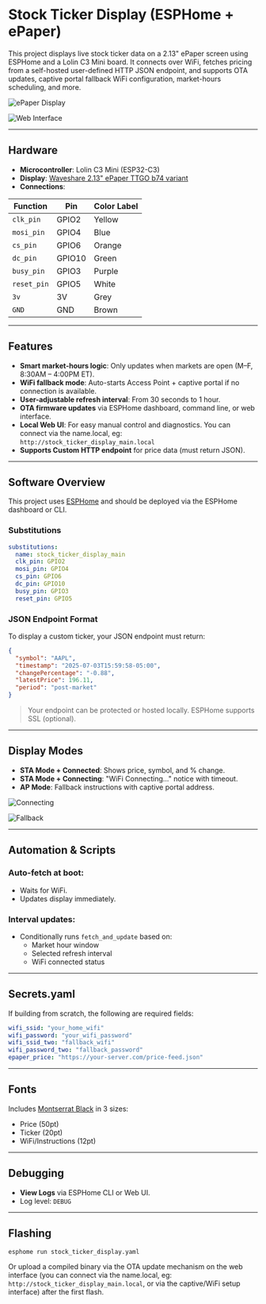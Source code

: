 # Stock Ticker Display (ESPHome + ePaper)

This project displays live stock ticker data on a 2.13" ePaper screen using ESPHome and a Lolin C3 Mini board. It connects over WiFi, fetches pricing from a self-hosted user-defined HTTP JSON endpoint, and supports OTA updates, captive portal fallback WiFi configuration, market-hours scheduling, and more.

![ePaper Display](images/ticker_display.jpg)

![Web Interface](images/interface.png)

---

## Hardware

- **Microcontroller**: Lolin C3 Mini (ESP32-C3)
- **Display**: [Waveshare 2.13" ePaper TTGO b74 variant](https://www.amazon.com/dp/B0D22JJ18B)
- **Connections**:

| Function     | Pin        | Color Label |
|--------------|------------|--------------|
| `clk_pin`    | GPIO2      | Yellow       |
| `mosi_pin`   | GPIO4      | Blue         |
| `cs_pin`     | GPIO6      | Orange       |
| `dc_pin`     | GPIO10     | Green        |
| `busy_pin`   | GPIO3      | Purple       |
| `reset_pin`  | GPIO5      | White        |
| `3v`         | 3V         | Grey         |
| `GND`        | GND        | Brown        |

---

## Features

- **Smart market-hours logic**: Only updates when markets are open (M–F, 8:30AM – 4:00PM ET).
- **WiFi fallback mode**: Auto-starts Access Point + captive portal if no connection is available.
- **User-adjustable refresh interval**: From 30 seconds to 1 hour.
- **OTA firmware updates** via ESPHome dashboard, command line, or web interface.
- **Local Web UI**: For easy manual control and diagnostics. You can connect via the name.local, eg: `http://stock_ticker_display_main.local`
- **Supports Custom HTTP endpoint** for price data (must return JSON).

---

## Software Overview

This project uses [ESPHome](https://esphome.io) and should be deployed via the ESPHome dashboard or CLI.

### Substitutions

```yaml
substitutions:
  name: stock_ticker_display_main
  clk_pin: GPIO2
  mosi_pin: GPIO4
  cs_pin: GPIO6
  dc_pin: GPIO10
  busy_pin: GPIO3
  reset_pin: GPIO5
```

### JSON Endpoint Format

To display a custom ticker, your JSON endpoint must return:

```json
{
  "symbol": "AAPL",
  "timestamp": "2025-07-03T15:59:58-05:00",
  "changePercentage": "-0.88",
  "latestPrice": 196.11,
  "period": "post-market"
}
```

> Your endpoint can be protected or hosted locally. ESPHome supports SSL (optional).

---

## Display Modes

- **STA Mode + Connected**: Shows price, symbol, and % change.
- **STA Mode + Connecting**: "WiFi Connecting..." notice with timeout.
- **AP Mode**: Fallback instructions with captive portal address.

![Connecting](images/connecting.jpg)

![Fallback](images/fallback.jpg)

---

## Automation & Scripts

### Auto-fetch at boot:
- Waits for WiFi.
- Updates display immediately.

### Interval updates:
- Conditionally runs `fetch_and_update` based on:
  - Market hour window
  - Selected refresh interval
  - WiFi connected status

---

## Secrets.yaml

If building from scratch, the following are required fields:

```yaml
wifi_ssid: "your_home_wifi"
wifi_password: "your_wifi_password"
wifi_ssid_two: "fallback_wifi"
wifi_password_two: "fallback_password"
epaper_price: "https://your-server.com/price-feed.json"
```

---

## Fonts

Includes [Montserrat Black](https://fonts.google.com/specimen/Montserrat) in 3 sizes:
- Price (50pt)
- Ticker (20pt)
- WiFi/Instructions (12pt)

---

## Debugging

- **View Logs** via ESPHome CLI or Web UI.
- Log level: `DEBUG`

---

## Flashing

```bash
esphome run stock_ticker_display.yaml
```

Or upload a compiled binary via the OTA update mechanism on the web interface (you can connect via the name.local, eg: `http://stock_ticker_display_main.local`, or via the captive/WiFi setup interface) after the first flash.